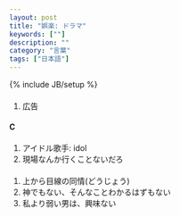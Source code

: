 ```yaml
---
layout: post
title: "娯楽: ドラマ"
keywords: [""]
description: ""
category: "言葉"
tags: ["日本語"]
---
```

{% include JB/setup %}

####
1. 広告



#### C
1. アイドル歌手: idol
2. 現場なんか行くことないだろ



####
1. 上から目線の同情(どうじょう)
2. 神でもない、そんなことわかるはずもない
3. 私より弱い男は、興味ない
